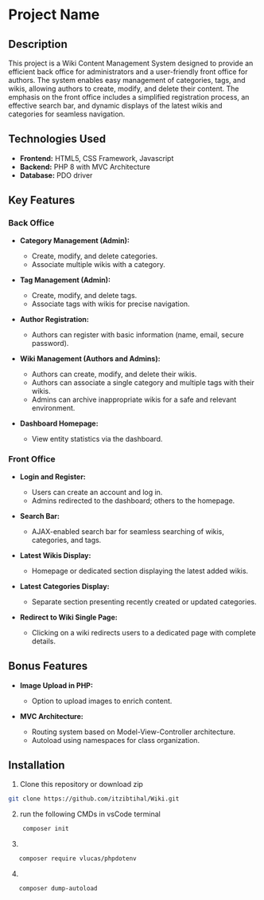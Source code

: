 # Project Name

## Description

This project is a Wiki Content Management System designed to provide an efficient back office for administrators and a user-friendly front office for authors. The system enables easy management of categories, tags, and wikis, allowing authors to create, modify, and delete their content. The emphasis on the front office includes a simplified registration process, an effective search bar, and dynamic displays of the latest wikis and categories for seamless navigation.

## Technologies Used

- **Frontend:** HTML5, CSS Framework, Javascript
- **Backend:** PHP 8 with MVC Architecture
- **Database:** PDO driver

## Key Features

### Back Office

- **Category Management (Admin):**
  - Create, modify, and delete categories.
  - Associate multiple wikis with a category.

- **Tag Management (Admin):**
  - Create, modify, and delete tags.
  - Associate tags with wikis for precise navigation.

- **Author Registration:**
  - Authors can register with basic information (name, email, secure password).

- **Wiki Management (Authors and Admins):**
  - Authors can create, modify, and delete their wikis.
  - Authors can associate a single category and multiple tags with their wikis.
  - Admins can archive inappropriate wikis for a safe and relevant environment.

- **Dashboard Homepage:**
  - View entity statistics via the dashboard.

### Front Office

- **Login and Register:**
  - Users can create an account and log in.
  - Admins redirected to the dashboard; others to the homepage.

- **Search Bar:**
  - AJAX-enabled search bar for seamless searching of wikis, categories, and tags.

- **Latest Wikis Display:**
  - Homepage or dedicated section displaying the latest added wikis.

- **Latest Categories Display:**
  - Separate section presenting recently created or updated categories.

- **Redirect to Wiki Single Page:**
  - Clicking on a wiki redirects users to a dedicated page with complete details.

## Bonus Features

- **Image Upload in PHP:**
  - Option to upload images to enrich content.

- **MVC Architecture:**
  - Routing system based on Model-View-Controller architecture.
  - Autoload using namespaces for class organization.


## Installation
1. Clone this repository or download zip
```bash
git clone https://github.com/itzibtihal/Wiki.git
```
2. run the following CMDs in vsCode terminal 
```bash
    composer init 
```
3. 

 ```bash
    composer require vlucas/phpdotenv 
``` 
4. 

 ```bash
    composer dump-autoload 
```